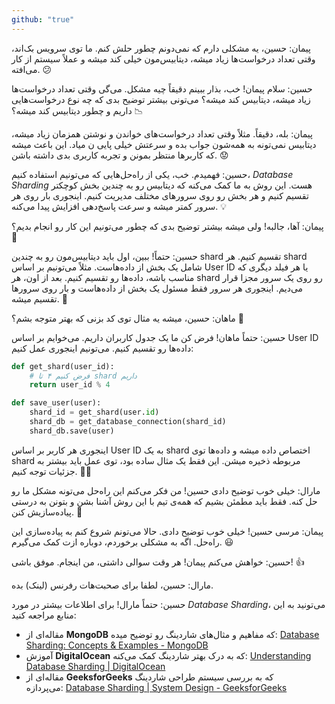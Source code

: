 ```yaml
---
github: "true"
---
```


پیمان: حسین، یه مشکلی دارم که نمی‌دونم چطور حلش کنم. ما توی سرویس بک‌اند، وقتی تعداد درخواست‌ها زیاد میشه، دیتابیس‌مون خیلی کند میشه و عملاً سیستم از کار می‌افته. 😕 

حسین: سلام پیمان! خب، بذار ببینم دقیقاً چیه مشکل. می‌گی وقتی تعداد درخواست‌ها زیاد میشه، دیتابیس کند میشه؟ می‌تونی بیشتر توضیح بدی که چه نوع درخواست‌هایی داریم و چطور دیتابیس کند میشه؟ 📉

پیمان: بله، دقیقاً. مثلاً وقتی تعداد درخواست‌های خواندن و نوشتن همزمان زیاد میشه، دیتابیس نمی‌تونه به همه‌شون جواب بده و سرعتش خیلی پایی ن میاد. این باعث میشه که کاربرها منتظر بمونن و تجربه کاربری بدی داشته باشن. 😟

حسین: فهمیدم. خب، یکی از راه‌حل‌هایی که می‌تونیم استفاده کنیم، *Database Sharding* هست. این روش به ما کمک می‌کنه که دیتابیس رو به چندین بخش کوچکتر تقسیم کنیم و هر بخش رو روی سرورهای مختلف مدیریت کنیم. اینجوری بار روی هر سرور کمتر میشه و سرعت پاسخ‌دهی افزایش پیدا می‌کنه. 💡

پیمان: آها، جالبه! ولی میشه بیشتر توضیح بدی که چطور می‌تونیم این کار رو انجام بدیم؟ 🤔

حسین: حتماً! ببین، اول باید دیتابیس‌مون رو به چندین shard تقسیم کنیم. هر shard شامل یک بخش از داده‌هاست. مثلاً می‌تونیم بر اساس User ID یا هر فیلد دیگری که مناسب باشه، داده‌ها رو تقسیم کنیم. بعد از اون، هر shard رو روی یک سرور مجزا قرار می‌دیم. اینجوری هر سرور فقط مسئول یک بخش از داده‌هاست و بار روی سرورها تقسیم میشه. 📂

ماهان: حسین، میشه یه مثال توی کد بزنی که بهتر متوجه بشم؟ 🌟

حسین: حتماً ماهان! فرض کن ما یک جدول کاربران داریم. می‌خوایم بر اساس User ID داده‌ها رو تقسیم کنیم. می‌تونیم اینجوری عمل کنیم:

```python
def get_shard(user_id):
    # فرض کنیم ۴ تا shard داریم
    return user_id % 4

def save_user(user):
    shard_id = get_shard(user.id)
    shard_db = get_database_connection(shard_id)
    shard_db.save(user)
```

اینجوری هر کاربر بر اساس User ID به یک shard اختصاص داده میشه و داده‌ها توی shard مربوطه ذخیره میشن. این فقط یک مثال ساده بود، توی عمل باید بیشتر به جزئیات توجه کنیم. 🧑‍💻

مارال: خیلی خوب توضیح دادی حسین! من فکر می‌کنم این راه‌حل می‌تونه مشکل ما رو حل کنه. فقط باید مطمئن بشیم که همه‌ی تیم با این روش آشنا بشن و بتونن به درستی پیاده‌سازیش کنن. 👏

پیمان: مرسی حسین! خیلی خوب توضیح دادی. حالا می‌تونم شروع کنم به پیاده‌سازی این راه‌حل. اگه به مشکلی برخوردم، دوباره ازت کمک می‌گیرم. 😃

حسین: خواهش می‌کنم پیمان! هر وقت سوالی داشتی، من اینجام. موفق باشی! 👍


مارال: حسین، لطفا برای صحبت‌هات رفرنس (لینک) بده.

حسین: حتماً مارال! برای اطلاعات بیشتر در مورد _Database Sharding_، می‌تونید به این منابع مراجعه کنید:

- مقاله‌ای از **MongoDB** که مفاهیم و مثال‌های شاردینگ رو توضیح میده: [Database Sharding: Concepts & Examples - MongoDB](https://www.mongodb.com/resources/products/capabilities/database-sharding-explained)[](https://www.mongodb.com/resources/products/capabilities/database-sharding-explained)
- آموزش **DigitalOcean** که به درک بهتر شاردینگ کمک می‌کنه: [Understanding Database Sharding | DigitalOcean](https://www.digitalocean.com/community/tutorials/understanding-database-sharding)[](https://www.digitalocean.com/community/tutorials/understanding-database-sharding)
- مقاله‌ای از **GeeksforGeeks** که به بررسی سیستم طراحی شاردینگ می‌پردازه: [Database Sharding | System Design - GeeksforGeeks](https://www.geeksforgeeks.org/database-sharding-a-system-design-concept/)[](https://www.geeksforgeeks.org/database-sharding-a-system-design-concept/)

